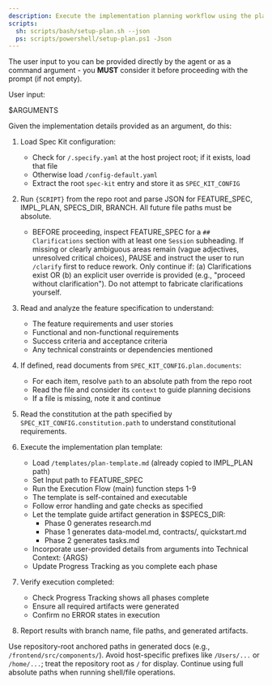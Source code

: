 ```yaml
---
description: Execute the implementation planning workflow using the plan template to generate design artifacts.
scripts:
  sh: scripts/bash/setup-plan.sh --json
  ps: scripts/powershell/setup-plan.ps1 -Json
---
```


The user input to you can be provided directly by the agent or as a command argument - you **MUST** consider it before proceeding with the prompt (if not empty).

User input:

$ARGUMENTS

Given the implementation details provided as an argument, do this:

1. Load Spec Kit configuration:
   - Check for `/.specify.yaml` at the host project root; if it exists, load that file
   - Otherwise load `/config-default.yaml`
   - Extract the root `spec-kit` entry and store it as `SPEC_KIT_CONFIG`

2. Run `{SCRIPT}` from the repo root and parse JSON for FEATURE_SPEC, IMPL_PLAN, SPECS_DIR, BRANCH. All future file paths must be absolute.
   - BEFORE proceeding, inspect FEATURE_SPEC for a `## Clarifications` section with at least one `Session` subheading. If missing or clearly ambiguous areas remain (vague adjectives, unresolved critical choices), PAUSE and instruct the user to run `/clarify` first to reduce rework. Only continue if: (a) Clarifications exist OR (b) an explicit user override is provided (e.g., "proceed without clarification"). Do not attempt to fabricate clarifications yourself.

3. Read and analyze the feature specification to understand:
   - The feature requirements and user stories
   - Functional and non-functional requirements
   - Success criteria and acceptance criteria
   - Any technical constraints or dependencies mentioned

4. If defined, read documents from `SPEC_KIT_CONFIG.plan.documents`:
   - For each item, resolve `path` to an absolute path from the repo root
   - Read the file and consider its `context` to guide planning decisions
   - If a file is missing, note it and continue

5. Read the constitution at the path specified by `SPEC_KIT_CONFIG.constitution.path` to understand constitutional requirements.

6. Execute the implementation plan template:
   - Load `/templates/plan-template.md` (already copied to IMPL_PLAN path)
   - Set Input path to FEATURE_SPEC
   - Run the Execution Flow (main) function steps 1-9
   - The template is self-contained and executable
   - Follow error handling and gate checks as specified
   - Let the template guide artifact generation in $SPECS_DIR:
     * Phase 0 generates research.md
     * Phase 1 generates data-model.md, contracts/, quickstart.md
     * Phase 2 generates tasks.md
   - Incorporate user-provided details from arguments into Technical Context: {ARGS}
   - Update Progress Tracking as you complete each phase

7. Verify execution completed:
   - Check Progress Tracking shows all phases complete
   - Ensure all required artifacts were generated
   - Confirm no ERROR states in execution

8. Report results with branch name, file paths, and generated artifacts.

Use repository-root anchored paths in generated docs (e.g., `/frontend/src/components/`). Avoid host-specific prefixes
like `/Users/...` or `/home/...`; treat the repository root as `/` for display. Continue using full absolute paths when
running shell/file operations.
